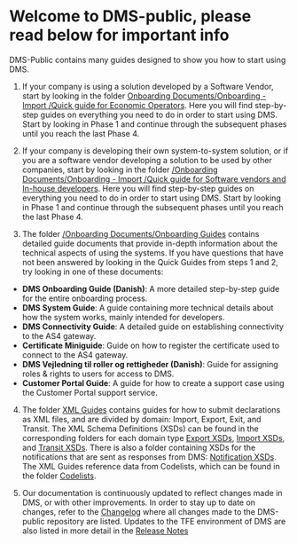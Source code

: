 # Welcome to DMS-public, please read below for important info

DMS-Public contains many guides designed to show you how to start using DMS.

  1. If your company is using a solution developed by a Software Vendor, start by looking in the folder [Onboarding Documents/Onboarding - Import
/Quick guide for Economic Operators](Onboarding%20Documents/Onboarding%20-%20Import/Quick%20guide%20for%20Economic%20Operators). Here you will find step-by-step guides on everything you need to do in order to start using DMS. Start by looking in Phase 1 and continue through the subsequent phases until you reach the last Phase 4.

  2. If your company is developing their own system-to-system solution, or if you are a software vendor developing a solution to be used by other companies, start by looking in the folder [/Onboarding Documents/Onboarding - Import
/Quick guide for Software vendors and In-house developers](Onboarding%20Documents/Onboarding%20-%20Import/Quick%20guide%20for%20Software%20vendors%20and%20In-house%20developers). Here you will find step-by-step guides on everything you need to do in order to start using DMS. Start by looking in Phase 1 and continue through the subsequent phases until you reach the last Phase 4.

  3. The folder [/Onboarding Documents/Onboarding Guides](Onboarding%20Documents/Onboarding%20Guides) contains detailed guide documents that provide in-depth information about the technical aspects of using the systems. If you have questions that have not been answered by looking in the Quick Guides from steps 1 and 2, try looking in one of these documents:
   - <b>DMS Onboarding Guide (Danish)</b>: A more detailed step-by-step guide for the entire onboarding process. 
   - <b>DMS System Guide</b>: A guide containing more technical details about how the system works, mainly intended for developers.
   - <b>DMS Connectivity Guide</b>: A detailed guide on establishing connectivity to the AS4 gateway.
   - <b>Certificate Miniguide</b>: Guide on how to register the certificate used to connect to the AS4 gateway.
   - <b>DMS Vejledning til roller og rettigheder (Danish)</b>: Guide for assigning roles & rights to users for access to DMS.
   - <b>Customer Portal Guide</b>: A guide for how to create a support case using the Customer Portal support service.

  4. The folder [XML Guides](XML%20Guides) contains guides for how to submit declarations as XML files, and are divided by domain: Import, Export, Exit, and Transit. The XML Schema Definitions (XSDs) can be found in the corresponding folders for each domain type [Export XSDs](Export%20XSDs), [Import XSDs](Import%20XSDs), and [Transit XSDs](Transit%20XSDs). There is also a folder containing XSDs for the notifications that are sent as responses from DMS: [Notification XSDs](Notification%20XSDs). The XML Guides reference data from Codelists, which can be found in the folder [Codelists](Codelists).


  5. Our documentation is continuously updated to reflect changes made in DMS, or with other improvements. In order to stay up to date on changes, refer to the [Changelog](changelog.md) where all changes made to the DMS-public repository are listed. Updates to the TFE environment of DMS are also listed in more detail in the [Release Notes](Release%20Notes)




